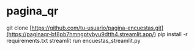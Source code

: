 # pagina_qr
git clone [https://github.com/tu-usuario/pagina-encuestas.git](https://paginaqr-bf8pb7hmngptybyu9dtth4.streamlit.app/)
pip install -r requirements.txt
streamlit run encuestas_streamlit.py

